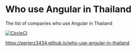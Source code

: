 # Who use Angular in Thailand
The list of companies who use Angular in Thailand

[![CircleCI](https://circleci.com/gh/perjerz3434/who-use-angular-in-thailand/tree/master.svg?style=svg)](https://circleci.com/gh/perjerz3434/who-use-angular-in-thailand/tree/master)

https://perjerz3434.github.io/who-use-angular-in-thailand
